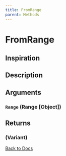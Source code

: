 ```yaml
---
title: FromRange
parent: Methods
---
```



# FromRange
## Inspiration
## Description
## Arguments
### `Range` (Range [Object])
## Returns
### (Variant)

[Back to Docs](https://senipah.github.io/VBA-Better-Array/)





